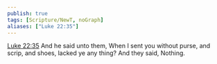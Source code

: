 ```yaml
---
publish: true
tags: [Scripture/NewT, noGraph]
aliases: ["Luke 22:35"]
---
```

[Luke 22:35](https://churchofjesuschrist.org/study/scriptures/nt/luke/22?lang=eng&id=p35#p35) And he said unto them, When I sent you without purse, and scrip, and shoes, lacked ye any thing? And they said, Nothing.
